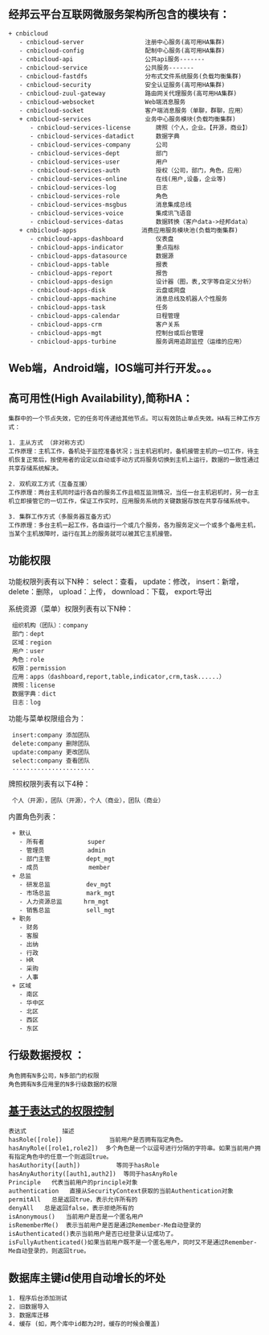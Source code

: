 ## 经邦云平台互联网微服务架构所包含的模块有：
	+ cnbicloud
       - cnbicloud-server                 注册中心服务(高可用HA集群)
       - cnbicloud-config                 配制中心服务(高可用HA集群)
	   - cnbicloud-api                    公共api服务-------
	   - cnbicloud-service                公共服务-------
       - cnbicloud-fastdfs                分布式文件系统服务(负载均衡集群)
	   - cnbicloud-security               安全认证服务(高可用HA集群)
       - cnbicloud-zuul-gateway           路由网关代理服务(高可用HA集群) 
       - cnbicloud-websocket              Web端消息服务
       - cnbicloud-socket                 客户端消息服务（单聊，群聊，应用）
	   + cnbicloud-services               业务中心服务模块(负载均衡集群)
	      - cnbicloud-services-license       牌照（个人，企业。【开源，商业】）
          - cnbicloud-services-datadict      数据字典
	      - cnbicloud-services-company       公司
	      - cnbicloud-services-dept          部门
	      - cnbicloud-services-user          用户
          - cnbicloud-services-auth          授权（公司，部门，角色，应用）
	      - cnbicloud-services-online        在线(用户,设备，企业等)
	      - cnbicloud-services-log           日志
	      - cnbicloud-services-role          角色 
          - cnbicloud-services-msgbus        消息集成总线          
          - cnbicloud-services-voice         集成讯飞语音
          - cnbicloud-services-datas         数据转换（客户data->经邦data）
	   + cnbicloud-apps                  消费应用服务模块池(负载均衡集群)
          - cnbicloud-apps-dashboard         仪表盘
          - cnbicloud-apps-indicator         重点指标
          - cnbicloud-apps-datasource        数据源
          - cnbicloud-apps-table             报表
          - cnbicloud-apps-report            报告
          - cnbicloud-apps-design            设计器（图，表,文字等自定义分析）
          - cnbicloud-apps-disk              云盘或网盘
          - cnbicloud-apps-machine           消息总线及机器人个性服务
          - cnbicloud-apps-task              任务
          - cnbicloud-apps-calendar          日程管理
          - cnbicloud-apps-crm               客户关系
          - cnbicloud-apps-mgt               控制台或后台管理
          - cnbicloud-apps-turbine           服务调用追踪监控（运维的应用）


## Web端，Android端，IOS端可并行开发。。。
 

## 高可用性(High Availability),简称HA：

    集群中的一个节点失效，它的任务可传递给其他节点。可以有效防止单点失效。HA有三种工作方式：

    1. 主从方式 （非对称方式）
    工作原理：主机工作，备机处于监控准备状况；当主机宕机时，备机接管主机的一切工作，待主机恢复正常后，按使用者的设定以自动或手动方式将服务切换到主机上运行，数据的一致性通过共享存储系统解决。

    2. 双机双工方式（互备互援）
    工作原理：两台主机同时运行各自的服务工作且相互监测情况，当任一台主机宕机时，另一台主机立即接管它的一切工作，保证工作实时，应用服务系统的关键数据存放在共享存储系统中。

    3. 集群工作方式（多服务器互备方式）
    工作原理：多台主机一起工作，各自运行一个或几个服务，各为服务定义一个或多个备用主机，当某个主机故障时，运行在其上的服务就可以被其它主机接管。

	
## 功能权限

 功能权限列表有以下N种：
     select：查看，
     update：修改，
     insert：新增，
     delete：删除，
     upload：上传，
     download：下载，
     export:导出

系统资源（菜单）权限列表有以下N种：
     
     组织机构（团队）：company
     部门：dept
     区域：region
     用户：user
     角色：role
     权限：permission
     应用：apps（dashboard,report,table,indicator,crm,task......）
     牌照：license
     数据字典：dict
     日志：log

功能与菜单权限组合为：

     insert:company 添加团队
     delete:company 删除团队
     update:company 更改团队
     select:company 查看团队
     .......................

牌照权限列表有以下4种：

     个人（开源），团队（开源），个人（商业），团队（商业）

内置角色列表：

     + 默认
       - 所有者            super
       - 管理员            admin
       - 部门主管          dept_mgt
       - 成员              member
     + 总监
       - 研发总监          dev_mgt
       - 市场总监          mark_mgt
       - 人力资源总监      hrm_mgt
       - 销售总监          sell_mgt
     + 职务
       - 财务
       - 客服
       - 出纳
       - 行政
       - HR
       - 采购
       - 人事
     + 区域
       - 南区
       - 华中区
       - 北区
       - 西区
       - 东区

## 行级数据授权 ： 
    角色拥有N多公司，N多部门的权限
    角色拥有N多应用里的N多行级数据的权限

## [基于表达式的权限控制 ]( http://elim.iteye.com/blog/2247073 )  
    
    表达式          描述
    hasRole([role])             当前用户是否拥有指定角色。
    hasAnyRole([role1,role2])  多个角色是一个以逗号进行分隔的字符串。如果当前用户拥有指定角色中的任意一个则返回true。
    hasAuthority([auth])          等同于hasRole
    hasAnyAuthority([auth1,auth2])  等同于hasAnyRole
    Principle   代表当前用户的principle对象
    authentication   直接从SecurityContext获取的当前Authentication对象
    permitAll   总是返回true，表示允许所有的
    denyAll   总是返回false，表示拒绝所有的
    isAnonymous()   当前用户是否是一个匿名用户
    isRememberMe()  表示当前用户是否是通过Remember-Me自动登录的
    isAuthenticated()表示当前用户是否已经登录认证成功了。
    isFullyAuthenticated()如果当前用户既不是一个匿名用户，同时又不是通过Remember-Me自动登录的，则返回true。

## 数据库主键id使用自动增长的坏处
    1. 程序后台添加测试
    2. 旧数据导入
    3. 数据库迁移
    4. 缓存 (如，两个库中id都为2时，缓存的时候会覆盖)




